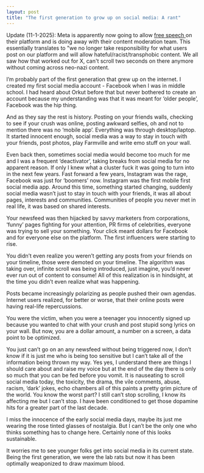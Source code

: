 ```yaml
---
layout: post
title: "The first generation to grow up on social media: A rant"
---
```

Update (11-1-2025): Meta is apparently now going to allow <a href="https://glaad.org/releases/meta-removes-anti-lgbtq-hate-speech-policies-ends-fact-checking/" target="_blank"> free speech </a> on their platform and is doing away with their content moderation team. This essentially translates to "we no longer take responsibility for what users post on our platform and will allow hateful/racist/transphobic content. We all saw how that worked out for X, can't scroll two seconds on there anymore without coming across neo-nazi content. 

I’m probably part of the first generation that grew up on the internet. I created my first social media account - Facebook when I was in middle school. I had heard about Orkut before that but never bothered to create an account because my understanding was that it was meant for  ‘older people’, Facebook was the hip thing.

And as they say the rest is history. Posting on your friends walls, checking to see if your crush was online, posting awkward selfies, oh and not to mention there was no ‘mobile app’. Everything was through desktop/laptop. It started innocent enough, social media was a way to stay in touch with your friends, post photos, play Farmville and write emo stuff on your wall.

Even back then, sometimes social media would become too much for me and I was a frequent ‘deactivator’, taking breaks from social media for no apparent reason. If only I knew what a cluster fuck it was going to turn into in the next few years. Fast forward a few years, Instagram was the rage, Facebook was just for ‘boomers’ now. Instagram was the first mobile first social media app. Around this time, something started changing, suddenly social media wasn’t just to stay in touch with your friends, it was all about pages, interests and communities. Communities of people you never met in real life, it was based on shared interests.

Your newsfeed was then hijacked by savvy marketers from corporations, ‘funny’ pages fighting for your attention, PR firms of celebrities, everyone was trying to sell your something. Your click meant dollars for Facebook and for everyone else on the platform. The first influencers were starting to rise.

You didn’t even realize you weren’t getting any posts from your friends on your timeline, those were demoted on your timeline. The algorithm was taking over, infinite scroll was being introduced, just imagine, you’d never ever run out of content to consume! All of this realization is in hindsight, at the time you didn’t even realize what was happening.

Posts became increasingly polarizing as people pushed their own agendas. Internet users realized, for better or worse, that their online posts were having real-life repercussions.

You were the victim, when you were a teenager you innocently signed up because you wanted to chat with your crush and post stupid song lyrics on your wall. But now, you are a dollar amount, a number on a screen, a data point to be optimized.

You just can’t go on an any newsfeed without being triggered now, I don’t know if it is just me who is being too sensitive but I can’t take all of the information being thrown my way. Yes yes, I understand there are things I should care about and raise my voice but at the end of the day there is only so much that you can be fed before you vomit. It is nauseating to scroll social media today, the toxicity, the drama, the vile comments, abuse, racism, ‘dark’ jokes, echo chambers all of this paints a pretty grim picture of the world. You know the worst part? I still can’t stop scrolling, I know its affecting me but I can’t stop. I have been conditioned to get those dopamine hits for a greater part of the last decade.

I miss the innocence of the early social media days, maybe its just me wearing the rose tinted glasses of nostalgia. But I can’t be the only one who thinks something has to change here. Certainly none of this looks sustainable.

It worries me to see younger folks get into social media in its current state. Being the first generation, we were the lab rats but now it has been optimally weaponized to draw maximum blood.
